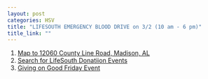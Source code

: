 ```yaml
---
layout: post
categories: HSV
title: "LIFESOUTH EMERGENCY BLOOD DRIVE on 3/2 (10 am - 6 pm)"
title_link: ""
---
```


1. [Map to 12060 County Line Road, Madison, AL](https://goo.gl/maps/wbMFxgtQahw9xKqb8)
2. [Search for LifeSouth Donatiion Events](https://donors.lifesouth.org/donor/schedules/zip)
3. [Giving on Good Friday Event](https://whnt.com/news/huntsville/lifesouth-asking-for-blood-donations-during-time-of-critical-need/)